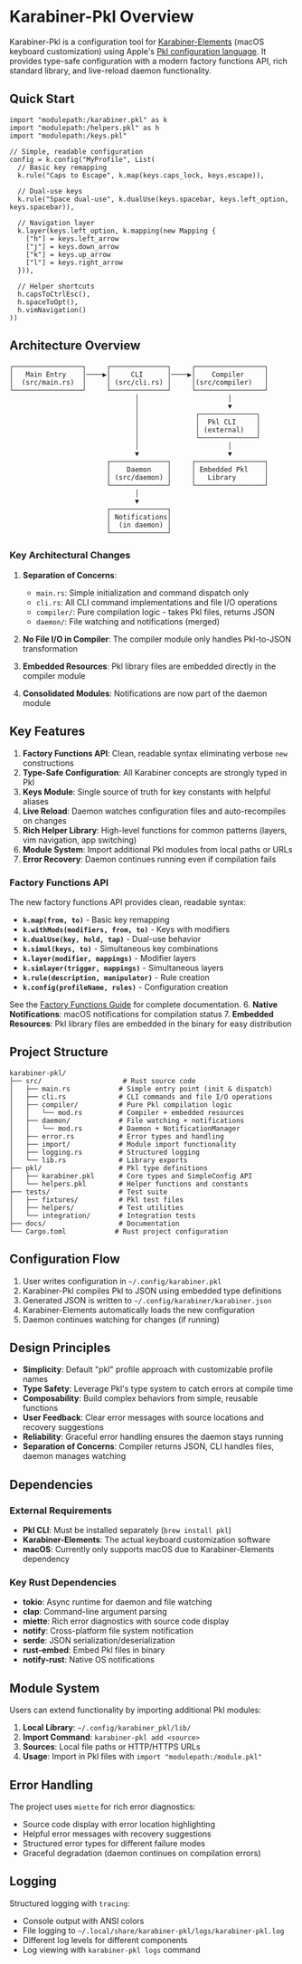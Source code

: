 # Karabiner-Pkl Overview

Karabiner-Pkl is a configuration tool for [Karabiner-Elements](https://karabiner-elements.pqrs.org/) (macOS keyboard customization) using Apple's [Pkl configuration language](https://pkl-lang.org/). It provides type-safe configuration with a modern factory functions API, rich standard library, and live-reload daemon functionality.

## Quick Start

```pkl
import "modulepath:/karabiner.pkl" as k
import "modulepath:/helpers.pkl" as h
import "modulepath:/keys.pkl"

// Simple, readable configuration
config = k.config("MyProfile", List(
  // Basic key remapping  
  k.rule("Caps to Escape", k.map(keys.caps_lock, keys.escape)),
  
  // Dual-use keys
  k.rule("Space dual-use", k.dualUse(keys.spacebar, keys.left_option, keys.spacebar)),
  
  // Navigation layer
  k.layer(keys.left_option, k.mapping(new Mapping {
    ["h"] = keys.left_arrow
    ["j"] = keys.down_arrow
    ["k"] = keys.up_arrow
    ["l"] = keys.right_arrow
  })),
  
  // Helper shortcuts
  h.capsToCtrlEsc(),
  h.spaceToOpt(),
  h.vimNavigation()
))
```

## Architecture Overview

```
┌─────────────────┐     ┌──────────────┐     ┌─────────────────┐
│   Main Entry    │────▶│     CLI      │────▶│    Compiler     │
│  (src/main.rs)  │     │ (src/cli.rs) │     │(src/compiler)   │
└─────────────────┘     └──────────────┘     └─────────────────┘
                               │                      │
                               │                      ▼
                               │              ┌──────────────┐
                               │              │  Pkl CLI     │
                               │              │ (external)   │
                               │              └──────────────┘
                               │                      │
                               ▼                      ▼
                        ┌──────────────┐     ┌─────────────────┐
                        │    Daemon    │     │ Embedded Pkl    │
                        │ (src/daemon) │     │   Library       │
                        └──────────────┘     └─────────────────┘
                               │
                               ▼
                        ┌──────────────┐
                        │ Notifications│
                        │  (in daemon) │
                        └──────────────┘
```

### Key Architectural Changes

1. **Separation of Concerns**:
   - `main.rs`: Simple initialization and command dispatch only
   - `cli.rs`: All CLI command implementations and file I/O operations
   - `compiler/`: Pure compilation logic - takes Pkl files, returns JSON
   - `daemon/`: File watching and notifications (merged)

2. **No File I/O in Compiler**: The compiler module only handles Pkl-to-JSON transformation
3. **Embedded Resources**: Pkl library files are embedded directly in the compiler module
4. **Consolidated Modules**: Notifications are now part of the daemon module

## Key Features

1. **Factory Functions API**: Clean, readable syntax eliminating verbose `new` constructions
2. **Type-Safe Configuration**: All Karabiner concepts are strongly typed in Pkl
3. **Keys Module**: Single source of truth for key constants with helpful aliases
4. **Live Reload**: Daemon watches configuration files and auto-recompiles on changes
5. **Rich Helper Library**: High-level functions for common patterns (layers, vim navigation, app switching)
6. **Module System**: Import additional Pkl modules from local paths or URLs
7. **Error Recovery**: Daemon continues running even if compilation fails

### Factory Functions API

The new factory functions API provides clean, readable syntax:

- **`k.map(from, to)`** - Basic key remapping
- **`k.withMods(modifiers, from, to)`** - Keys with modifiers
- **`k.dualUse(key, hold, tap)`** - Dual-use behavior
- **`k.simul(keys, to)`** - Simultaneous key combinations
- **`k.layer(modifier, mappings)`** - Modifier layers
- **`k.simlayer(trigger, mappings)`** - Simultaneous layers
- **`k.rule(description, manipulator)`** - Rule creation
- **`k.config(profileName, rules)`** - Configuration creation

See the [Factory Functions Guide](factory-functions-guide.md) for complete documentation.
6. **Native Notifications**: macOS notifications for compilation status
7. **Embedded Resources**: Pkl library files are embedded in the binary for easy distribution

## Project Structure

```
karabiner-pkl/
├── src/                    # Rust source code
│   ├── main.rs            # Simple entry point (init & dispatch)
│   ├── cli.rs             # CLI commands and file I/O operations
│   ├── compiler/          # Pure Pkl compilation logic
│   │   └── mod.rs         # Compiler + embedded resources
│   ├── daemon/            # File watching + notifications
│   │   └── mod.rs         # Daemon + NotificationManager
│   ├── error.rs           # Error types and handling
│   ├── import/            # Module import functionality
│   ├── logging.rs         # Structured logging
│   └── lib.rs             # Library exports
├── pkl/                   # Pkl type definitions
│   ├── karabiner.pkl      # Core types and SimpleConfig API
│   └── helpers.pkl        # Helper functions and constants
├── tests/                 # Test suite
│   ├── fixtures/          # Pkl test files
│   ├── helpers/           # Test utilities
│   └── integration/       # Integration tests
├── docs/                  # Documentation
└── Cargo.toml            # Rust project configuration
```

## Configuration Flow

1. User writes configuration in `~/.config/karabiner.pkl`
2. Karabiner-Pkl compiles Pkl to JSON using embedded type definitions
3. Generated JSON is written to `~/.config/karabiner/karabiner.json`
4. Karabiner-Elements automatically loads the new configuration
5. Daemon continues watching for changes (if running)

## Design Principles

- **Simplicity**: Default "pkl" profile approach with customizable profile names
- **Type Safety**: Leverage Pkl's type system to catch errors at compile time
- **Composability**: Build complex behaviors from simple, reusable functions
- **User Feedback**: Clear error messages with source locations and recovery suggestions
- **Reliability**: Graceful error handling ensures the daemon stays running
- **Separation of Concerns**: Compiler returns JSON, CLI handles files, daemon manages watching

## Dependencies

### External Requirements
- **Pkl CLI**: Must be installed separately (`brew install pkl`)
- **Karabiner-Elements**: The actual keyboard customization software
- **macOS**: Currently only supports macOS due to Karabiner-Elements dependency

### Key Rust Dependencies
- **tokio**: Async runtime for daemon and file watching
- **clap**: Command-line argument parsing
- **miette**: Rich error diagnostics with source code display
- **notify**: Cross-platform file system notification
- **serde**: JSON serialization/deserialization
- **rust-embed**: Embed Pkl files in binary
- **notify-rust**: Native OS notifications

## Module System

Users can extend functionality by importing additional Pkl modules:

1. **Local Library**: `~/.config/karabiner_pkl/lib/`
2. **Import Command**: `karabiner-pkl add <source>` 
3. **Sources**: Local file paths or HTTP/HTTPS URLs
4. **Usage**: Import in Pkl files with `import "modulepath:/module.pkl"`

## Error Handling

The project uses `miette` for rich error diagnostics:

- Source code display with error location highlighting
- Helpful error messages with recovery suggestions
- Structured error types for different failure modes
- Graceful degradation (daemon continues on compilation errors)

## Logging

Structured logging with `tracing`:

- Console output with ANSI colors
- File logging to `~/.local/share/karabiner-pkl/logs/karabiner-pkl.log`
- Different log levels for different components
- Log viewing with `karabiner-pkl logs` command